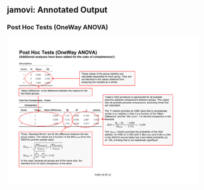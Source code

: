 ## jamovi: Annotated Output

### Post Hoc Tests (OneWay ANOVA)

<p align="center"><kbd><img src="posthocs.png"></kbd></p>
